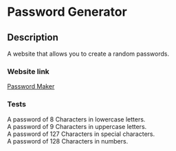 # Password Generator

## Description 
A website that allows you to create a random passwords.

### Website link

<a href="https://winkler102.github.io/Password-Generator/">Password Maker</a>

### Tests
A password of 8 Characters in lowercase letters. <br>
A password of 9 Characters in uppercase letters. <br>
A password of 127 Characters in special characters. <br>
A password of 128 Characters in numbers. <br>

